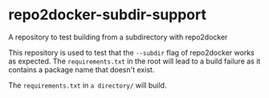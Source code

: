 # repo2docker-subdir-support
A repository to test building from a subdirectory with repo2docker

This repository is used to test that the `--subdir` flag of repo2docker works
as expected. The `requirements.txt` in the root will lead to a build failure
as it contains a package name that doesn't exist.

The `requirements.txt` in `a directory/` will build.
